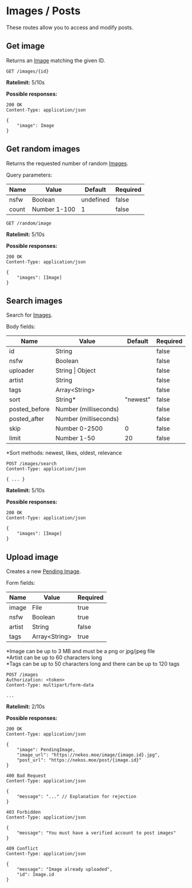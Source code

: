 # Images / Posts

These routes allow you to access and modify posts.

## Get image

Returns an [Image](structures.html#post-image-data) matching the given ID.

```http
GET /images/{id}
```

**Ratelimit:** 5/10s

**Possible responses:**

```http
200 OK
Content-Type: application/json

{
	"image": Image
}
```

## Get random images

Returns the requested number of random [Images](structures.html#post-image-data).

Query parameters:

|Name|Value|Default|Required|
|---|---|---|---|
|nsfw|Boolean|undefined|false|
|count|Number 1-100|1|false|

```http
GET /random/image
```

**Ratelimit:** 5/10s

**Possible responses:**

```http
200 OK
Content-Type: application/json

{
	"images": [Image]
}
```

## Search images

Search for [Images](structures.html#post-image-data).

Body fields:

| Name | Value | Default | Required |
| ---- | ----- | ------- | -------- |
| id | String | | false |
| nsfw | Boolean | | false |
| uploader | String \| Object | | false |
| artist | String | | false |
| tags | Array\<String\> | | false |
| sort | String* | "newest" | false |
| posted_before | Number (milliseconds) | | false |
| posted_after | Number (milliseconds) | | false |
| skip | Number 0-2500 | 0 | false |
| limit | Number 1-50 | 20 | false |
*Sort methods: newest, likes, oldest, relevance

```http
POST /images/search
Content-Type: application/json

{ ... }
```

**Ratelimit:** 5/10s

**Possible responses:**

```http
200 OK
Content-Type: application/json

{
	"images": [Image]
}
```

## Upload image

Creates a new [Pending Image](structures.html#post-image-data).

Form fields:

| Name | Value | Required |
| ---- | ----- | -------- |
| image | File | true |
| nsfw | Boolean | true |
| artist | String | false |
| tags | Array\<String\> | true |

*Image can be up to 3 MB and must be a png or jpg/jpeg file   \
*Artist can be up to 60 characters long   \
*Tags can be up to 50 characters long and there can be up to 120 tags

```http
POST /images
Authorization: <token>
Content-Type: multipart/form-data

...
```

**Ratelimit:** 2/10s

**Possible responses:**

```http
200 OK
Content-Type: application/json

{
	"image": PendingImage,
	"image_url": "https://nekos.moe/image/{image.id}.jpg",
	"post_url": "https://nekos.moe/post/{image.id}"
}
```

```http
400 Bad Request
Content-Type: application/json

{
	"message": "..." // Explanation for rejection
}
```

```http
403 Forbidden
Content-Type: application/json

{
	"message": "You must have a verified account to post images"
}
```

```http
409 Conflict
Content-Type: application/json

{
	"message": "Image already uploaded",
	"id": Image.id
}
```
